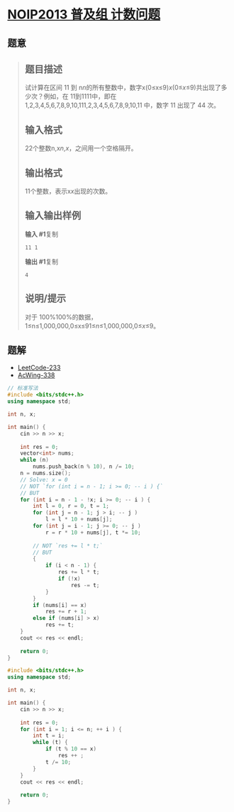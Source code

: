 #  [NOIP2013 普及组 计数问题](https://www.luogu.com.cn/problem/P1980)

## 题意

>   ## 题目描述
>
>   试计算在区间 11 到 n*n*的所有整数中，数字x(0≤x≤9)*x*(0≤*x*≤9)共出现了多少次？例如，在 11到1111中，即在 1,2,3,4,5,6,7,8,9,10,111,2,3,4,5,6,7,8,9,10,11 中，数字 11 出现了 44 次。
>
>   ## 输入格式
>
>   22个整数n,x*n*,*x*，之间用一个空格隔开。
>
>   ## 输出格式
>
>   11个整数，表示x*x*出现的次数。
>
>   ## 输入输出样例
>
>   **输入 #1**复制
>
>   ```
>   11 1
>   ```
>
>   **输出 #1**复制
>
>   ```
>   4
>   ```
>
>   ## 说明/提示
>
>   对于 100%100%的数据，1≤n≤1,000,000,0≤x≤91≤*n*≤1,000,000,0≤*x*≤9。

## 题解

-   [LeetCode-233](https://github.com/OpenKikCoc/LeetCode/blob/master/0201-0300/0233/README.md)
-   [AcWing-338](https://github.com/OpenKikCoc/AcWing/blob/master/01_basic/338/README.md)

```c++
// 标准写法
#include <bits/stdc++.h>
using namespace std;

int n, x;

int main() {
    cin >> n >> x;
    
    int res = 0;
    vector<int> nums;
    while (n)
        nums.push_back(n % 10), n /= 10;
    n = nums.size();
    // Solve: x = 0
    // NOT `for (int i = n - 1; i >= 0; -- i ) {`
    // BUT
    for (int i = n - 1 - !x; i >= 0; -- i ) {
        int l = 0, r = 0, t = 1;
        for (int j = n - 1; j > i; -- j )
            l = l * 10 + nums[j];
        for (int j = i - 1; j >= 0; -- j )
            r = r * 10 + nums[j], t *= 10;
        
        // NOT `res += l * t;`
        // BUT
        {
            if (i < n - 1) {
                res += l * t;
                if (!x)
                    res -= t;
            }
        }
        if (nums[i] == x)
            res += r + 1;
        else if (nums[i] > x)
            res += t;
    }
    cout << res << endl;
    
    return 0;
}
```



```c++
#include <bits/stdc++.h>
using namespace std;

int n, x;

int main() {
    cin >> n >> x;
    
    int res = 0;
    for (int i = 1; i <= n; ++ i ) {
        int t = i;
        while (t) {
            if (t % 10 == x)
                res ++ ;
            t /= 10;
        }
    }
    cout << res << endl;
    
    return 0;
}
```



```python3

```

